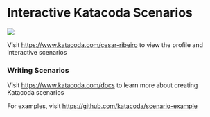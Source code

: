 # Interactive Katacoda Scenarios

[![](http://shields.katacoda.com/katacoda/cesar-ribeiro/count.svg)](https://www.katacoda.com/cesar-ribeiro "Get your profile on Katacoda.com")

Visit https://www.katacoda.com/cesar-ribeiro to view the profile and interactive scenarios

### Writing Scenarios
Visit https://www.katacoda.com/docs to learn more about creating Katacoda scenarios

For examples, visit https://github.com/katacoda/scenario-example

